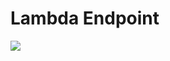 <h1> Lambda Endpoint </h1>

<img src=https://github.com/yogeshagrawal11/cloud/blob/master/aws/lambda/endpoint/Lambda%20Endpoint.png >
